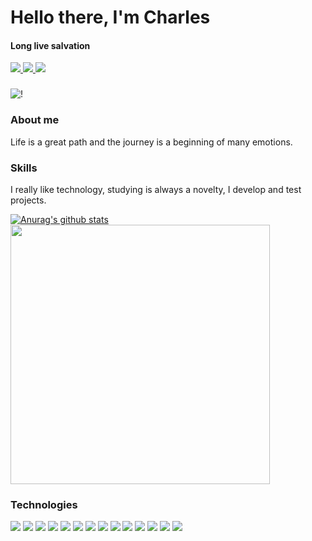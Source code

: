 # Hello there, I'm Charles
#### Long live salvation

<div>
    <a target='_blank' href="https://github.com/charleslana">
        <img src="https://img.shields.io/badge/Github-000000?style=for-the-badge&logo=Github&logoColor=white">
    </a>
    <a target='_blank' href="https://www.linkedin.com/in/charleslana">
        <img src="https://img.shields.io/badge/LinkedIn-0077B5?style=for-the-badge&logo=linkedin&logoColor=white">
    </a>
    <a target='_blank' href="https://play.google.com/store/apps/developer?id=Charles+Lana">
        <img src="https://img.shields.io/badge/Play Store-48ff48?style=for-the-badge&logo=googleplay&logoColor=black">
    </a>
</div>

###
![!](https://komarev.com/ghpvc/?username=charleslana&color=yellowgreen)

### About me
Life is a great path and the journey is a beginning of many emotions.

### Skills
I really like technology, studying is always a novelty, I develop and test projects.

[![Anurag's github stats](https://github-readme-stats.vercel.app/api?username=charleslana&show_icons=true&theme=dracula)](https://github.com/anuraghazra/github-readme-stats)
<img width="415px" src="https://github-readme-stats.vercel.app/api/top-langs/?username=charleslana&langs_count=10&theme=dracula&layout=compact"/>

### Technologies

![](https://img.shields.io/badge/OS-Linux-informational?style=flat&logo=linux&logoColor=white&color=orange)
![](https://img.shields.io/badge/-JavaScript-informational?style=flat&logo=javascript&logoColor=white&color=yellow)
![](https://img.shields.io/badge/-TypeScript-informational?style=flat&logo=typescript&logoColor=white&color=informational)
![](https://img.shields.io/badge/Front-ReactJs-informational?style=flat&logo=react&logoColor=white&color=cyan)
![](https://img.shields.io/badge/Back-NodeJs-informational?style=flat&logo=node.js&logoColor=white&color=green)
![](https://img.shields.io/badge/Front-Angular-informational?style=flat&logo=angular&logoColor=white&color=red)
![](https://img.shields.io/badge/Front-Flutter-informational?style=flat&logo=flutter&logoColor=white&color=cyan)
![](https://img.shields.io/badge/Tools-Postman-informational?style=flat&logo=postman&logoColor=white&color=orange)
![](https://img.shields.io/badge/Test-Cypress-informational?style=flat&logo=cypress&logoColor=white&color=gray)
![](https://img.shields.io/badge/Test-Selenium-informational?style=flat&logo=selenium&logoColor=white&color=green)
![](https://img.shields.io/badge/Back-NestJs-informational?style=flat&logo=nestjs&logoColor=white&color=red)
![](https://img.shields.io/badge/Back-SpringBoot-informational?style=flat&logo=spring-boot&logoColor=white&color=green)
![](https://img.shields.io/badge/Back-Java-informational?style=flat&logo=java&logoColor=white&color=blue)
![](https://img.shields.io/badge/Protractor-informational?style=flat&logo=protractor&logoColor=white&color=red)
